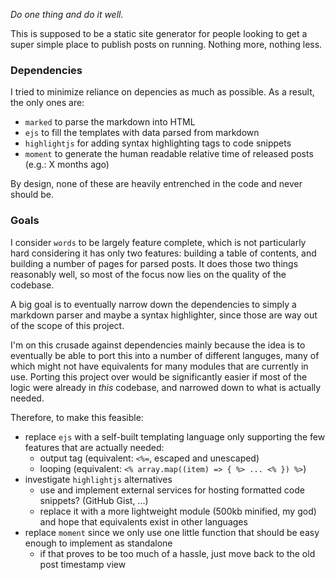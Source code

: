 _Do one thing and do it well._

This is supposed to be a static site generator for people looking to get a super simple place to publish posts on running. Nothing more, nothing less.

### Dependencies

I tried to minimize reliance on depencies as much as possible. As a result, the only ones are: 

- `marked` to parse the markdown into HTML
- `ejs` to fill the templates with data parsed from markdown
- `highlightjs` for adding syntax highlighting tags to code snippets
- `moment` to generate the human readable relative time of released posts (e.g.: X months ago)

By design, none of these are heavily entrenched in the code and never should be.

### Goals

I consider `words` to be largely feature complete, which is not particularly hard considering it has only two features: building a table of contents, and building a number of pages for parsed posts. It does those two things reasonably well, so most of the focus now lies on the quality of the codebase.

A big goal is to eventually narrow down the dependencies to simply a markdown parser and maybe a syntax highlighter, since those are way out of the scope of this project.

I'm on this crusade against dependencies mainly because the idea is to eventually be able to port this into a number of different languges, many of which might not have equivalents for many modules that are currently in use. Porting this project over would be significantly easier if most of the logic were already in _this_ codebase, and narrowed down to what is actually needed.

Therefore, to make this feasible: 

- replace `ejs` with a self-built templating language only supporting the few features that are actually needed:
	- output tag (equivalent: `<%=`, escaped and unescaped)
	- looping (equivalent: `<% array.map((item) => { %> ... <% }) %>`)
- investigate `highlightjs` alternatives
	- use and implement external services for hosting formatted code snippets? (GitHub Gist, ...)
	- replace it with a more lightweight module (500kb minified, my god) and hope that equivalents exist in other languages
- replace `moment` since we only use one little function that should be easy enough to implement as standalone
	- if that proves to be too much of a hassle, just move back to the old post timestamp view